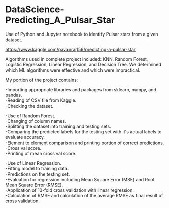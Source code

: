 # DataScience-Predicting_A_Pulsar_Star
Use of Python and Jupyter notebook to identify Pulsar stars from a given dataset. 

https://www.kaggle.com/pavanraj159/predicting-a-pulsar-star

Algorithms used in complete project included: KNN, Random Forest, Logistic Regression, Linear Regression, and Decision Tree. We determined which ML algorithms were effective and which were impractical.

My portion of the project contains:

-Importing appropriate libraries and packages from sklearn, numpy, and pandas.<br>
-Reading of CSV file from Kaggle.<br>
-Checking the dataset.<br>

-Use of Random Forest.<br>
-Changing of column names.<br>
-Splitting the dataset into training and testing sets.<br>
-Comparing the predicted labels for the testing set with it's actual labels to evaluate accuracy.<br>
-Element to element comparison and printing portion of correct predictions.<br>
-Cross val score.<br>
-Printing of mean cross val score.<br>

-Use of Linear Regression.<br>
-Fitting model to training data.<br>
-Predictions on the testing set.<br>
-Evaluation for regression including Mean Square Error (MSE) and Root Mean Square Error (RMSE).<br>
-Application of 10-fold cross validation with linear regression.<br>
-Calculation of RMSE and calculation of the average RMSE as final result of cross validation.
